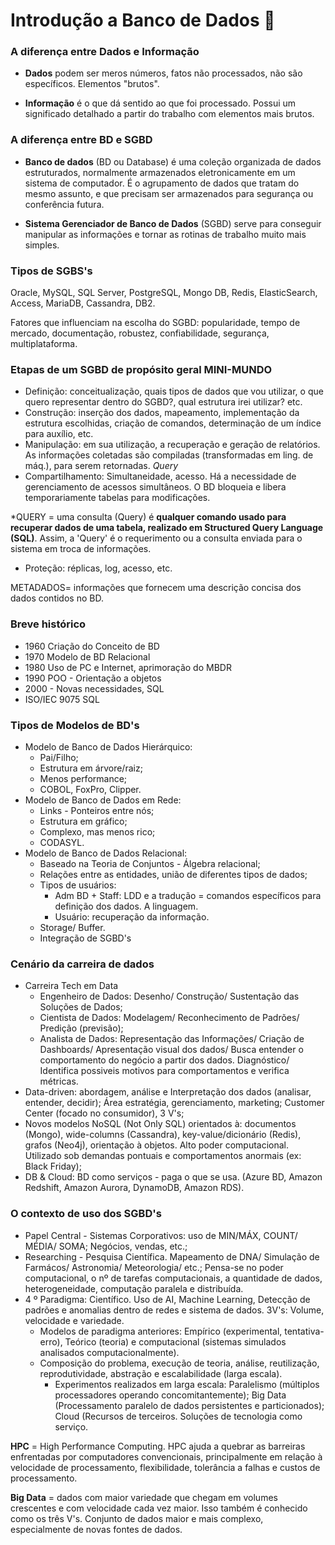 # Introdução a Banco de Dados :file_folder:



### A diferença entre Dados e Informação

- **Dados** podem ser meros números, fatos não processados, não são específicos. Elementos "brutos".

- **Informação** é o que dá sentido ao que foi processado. Possui um significado detalhado a partir do trabalho com elementos mais brutos.

### A diferença entre BD e SGBD

- **Banco de dados** (BD ou Database) é uma coleção organizada de dados estruturados, normalmente armazenados eletronicamente em um sistema de computador. É o agrupamento de dados que tratam do mesmo assunto, e que precisam ser armazenados para segurança ou conferência futura. 

- **Sistema Gerenciador de Banco de Dados** (SGBD) serve para conseguir manipular as informações e tornar as rotinas de trabalho muito mais simples.

### Tipos de SGBS's

Oracle, MySQL, SQL Server, PostgreSQL, Mongo DB, Redis, ElasticSearch, Access, MariaDB, Cassandra, DB2.

Fatores que influenciam na escolha do SGBD: popularidade, tempo de mercado, documentação, robustez, confiabilidade, segurança, multiplataforma.

### Etapas de um SGBD de propósito geral MINI-MUNDO

- Definição: conceitualização, quais tipos de dados que vou utilizar, o que quero representar dentro do SGBD?, qual estrutura irei utilizar? etc.
- Construção: inserção dos dados, mapeamento, implementação da estrutura escolhidas, criação de comandos, determinação de um índice para auxílio, etc.
- Manipulação: em sua utilização, a recuperação e geração de relatórios. As informações coletadas são compiladas (transformadas em ling. de máq.), para serem retornadas. _Query_
- Compartilhamento: Simultaneidade, acesso. Há a necessidade de gerenciamento de acessos simultâneos. O BD bloqueia e libera temporariamente tabelas para modificações.

*QUERY = uma consulta (Query) é **qualquer comando usado para recuperar dados de uma tabela, realizado em Structured Query Language (SQL)**. Assim, a 'Query' é o requerimento ou a consulta enviada para o sistema em troca de informações.

- Proteção: réplicas, log, acesso, etc.

METADADOS= informações que fornecem uma descrição concisa dos dados contidos no BD.

### Breve histórico

- 1960 Criação do Conceito de BD 
- 1970 Modelo de BD Relacional 
- 1980 Uso de PC e Internet, aprimoração do MBDR
- 1990 POO - Orientação a objetos
- 2000 - Novas necessidades, SQL
- ISO/IEC 9075 SQL

### Tipos de Modelos de BD's

- Modelo de Banco de Dados Hierárquico: 
  - Pai/Filho; 
  - Estrutura em árvore/raiz;
  - Menos performance;
  - COBOL, FoxPro, Clipper.
- Modelo de Banco de Dados em Rede: 
  - Links - Ponteiros entre nós;
  - Estrutura em gráfico;
  - Complexo, mas menos rico;
  - CODASYL.
- Modelo de Banco de Dados Relacional:
  - Baseado na Teoria de Conjuntos - Álgebra relacional;
  - Relações entre as entidades, união de diferentes tipos de dados;
  - Tipos de usuários: 
    - Adm BD + Staff: LDD e a tradução = comandos específicos para definição dos dados. A linguagem.
    - Usuário: recuperação da informação.
  - Storage/ Buffer.
  - Integração de SGBD's

### Cenário da carreira de dados

- Carreira Tech em Data
  - Engenheiro de Dados: Desenho/ Construção/ Sustentação das Soluções de Dados;
  - Cientista de Dados: Modelagem/ Reconhecimento de Padrões/ Predição (previsão);
  - Analista de Dados: Representação das Informações/ Criação de Dashboards/ Apresentação visual dos dados/ Busca entender o comportamento do negócio a partir dos dados. Diagnóstico/ Identifica possiveis motivos para comportamentos e verifica métricas.
- Data-driven: abordagem, análise e Interpretação dos dados (analisar, entender, decidir); Área estratégia, gerenciamento, marketing; Customer Center (focado no consumidor), 3 V's;
- Novos modelos NoSQL (Not Only SQL) orientados à: documentos (Mongo), wide-columns (Cassandra), key-value/dicionário (Redis), grafos (Neo4j), orientação à objetos. Alto poder computacional. Utilizado sob demandas pontuais e comportamentos anormais (ex: Black Friday);
- DB & Cloud: BD como serviços - paga o que se usa. (Azure BD, Amazon Redshift, Amazon Aurora, DynamoDB, Amazon RDS).

### O contexto de uso dos SGBD's

- Papel Central - Sistemas Corporativos: uso de MIN/MÁX, COUNT/ MÉDIA/ SOMA; Negócios, vendas, etc.;
- Researching - Pesquisa Científica. Mapeamento de DNA/ Simulação de Farmácos/ Astronomia/ Meteorologia/ etc.; Pensa-se no poder computacional, o nº de tarefas computacionais, a quantidade de dados, heterogeneidade, computação paralela e distribuída.
- 4 º Paradigma: Científico. Uso de AI, Machine Learning, Detecção de padrões e anomalias dentro de redes e sistema de dados. 3V's: Volume, velocidade e variedade.
  - Modelos de paradigma anteriores: Empírico (experimental, tentativa-erro), Teórico (teoria) e computacional (sistemas simulados analisados computacionalmente).
  - Composição do problema, execução de teoria, análise, reutilização, reprodutividade, abstração e escalabilidade (larga escala). 
    - Experimentos realizados em larga escala: Paralelismo (múltiplos processadores operando concomitantemente); Big Data (Processamento paralelo de dados persistentes e particionados); Cloud (Recursos de terceiros. Soluções de tecnologia como serviço.

**HPC** = High Performance Computing. HPC ajuda a quebrar as barreiras enfrentadas por computadores convencionais, principalmente em relação à velocidade de processamento, flexibilidade, tolerância a falhas e custos de processamento. 

**Big Data** = dados com maior variedade que chegam em volumes crescentes e com velocidade cada vez maior. Isso também é conhecido como os três V's. Conjunto de dados maior e mais complexo, especialmente de novas fontes de dados.

​		
